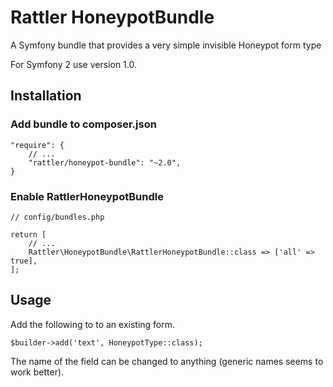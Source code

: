 # Rattler HoneypotBundle

A Symfony bundle that provides a very simple invisible Honeypot form type

For Symfony 2 use version 1.0.

## Installation

### Add bundle to composer.json

    "require": {
        // ...
        "rattler/honeypot-bundle": "~2.0",
    }

### Enable RattlerHoneypotBundle 

    // config/bundles.php
    
    return [
        // ...
        Rattler\HoneypotBundle\RattlerHoneypotBundle::class => ['all' => true],
    ];
    
## Usage

Add the following to to an existing form.
    
    $builder->add('text', HoneypotType::class);
    
The name of the field can be changed to anything (generic names seems to work better).
